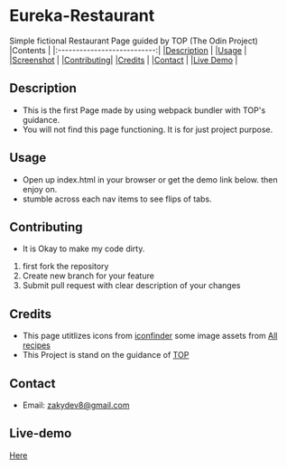 # Eureka-Restaurant
Simple fictional Restaurant Page guided by TOP (The Odin Project)
|Contents                     |
|:---------------------------:|
|[Description](#Description)  |
|[Usage](#Usage)              |
|[Screenshot](#Screenshot)    |
|[Contributing](#Contributing)|
|[Credits](#Credits)          |
|[Contact](#Contact)          |
|[Live Demo](#Live-demo)          |
## Description
- This is the first Page made by using webpack bundler with TOP's guidance.
- You will not find this page functioning. It is for just project purpose.

## Usage
- Open up index.html in your browser or get the demo link below. then enjoy on.
- stumble across each nav items to see flips of tabs.

## Contributing
- It is Okay to make my code dirty.
1. first fork the repository
2. Create new branch for your feature
3. Submit pull request with clear description of your changes

## Credits

- This page utitlizes icons from [iconfinder](https://www.iconfinder.com/) some image assets from [All recipes](https://www.allrecipes.com)
- This Project is stand on the guidance of [TOP](https://www.theodinproject.com/)

## Contact

- Email: zakydev8@gmail.com

## Live-demo
[Here](https://zakymaky8.github.io/Eureka-Restaurant/)
